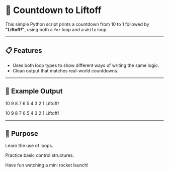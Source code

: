 # 🚀 Countdown to Liftoff

This simple Python script prints a countdown from 10 to 1 followed by **"Liftoff!"**, using both a `for` loop and a `while` loop.

---

## 📋 Features

- Uses both loop types to show different ways of writing the same logic.
- Clean output that matches real-world countdowns.

---


## 🧾 Example Output

10 9 8 7 6 5 4 3 2 1 Liftoff!

10 9 8 7 6 5 4 3 2 1 Liftoff!

---


## 🎯 Purpose
Learn the use of loops.

Practice basic control structures.

Have fun watching a mini rocket launch!
